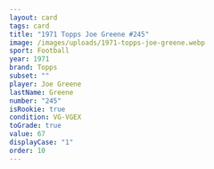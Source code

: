```yaml
---
layout: card
tags: card
title: "1971 Topps Joe Greene #245"
image: /images/uploads/1971-topps-joe-greene.webp
sport: Football
year: 1971
brand: Topps
subset: ""
player: Joe Greene
lastName: Greene
number: "245"
isRookie: true
condition: VG-VGEX
toGrade: true
value: 67
displayCase: "1"
order: 10
---
```

